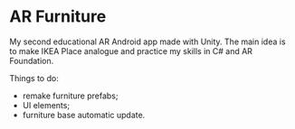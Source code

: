 # AR Furniture
My second educational AR Android app made with Unity.
The main idea is to make IKEA Place analogue and practice my skills in C# and AR Foundation.

Things to do:
- remake furniture prefabs;
- UI elements;
- furniture base automatic update.
